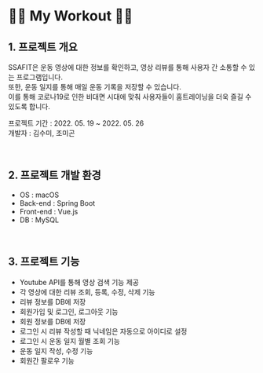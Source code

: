# 🏋️‍♂️ My Workout 🏋️‍♀️ 

## 1. 프로젝트 개요

SSAFIT은 운동 영상에 대한 정보를 확인하고, 영상 리뷰를 통해 사용자 간 소통할 수 있는 프로그램입니다. <br>
또한, 운동 일지를 통해 매일 운동 기록을 저장할 수 있습니다. <br>
이를 통해 코로나19로 인한 비대면 시대에 맞춰 사용자들이 홈트레이닝을 더욱 즐길 수 있도록 합니다.
<br>

프로젝트 기간 : 2022. 05. 19 ~ 2022. 05. 26 <br>
개발자 : 김수미, 조미곤

<br>

## 2. 프로젝트 개발 환경
- OS : macOS
- Back-end : Spring Boot
- Front-end : Vue.js
- DB : MySQL

<br>

## 3. 프로젝트 기능
- Youtube API를 통해 영상 검색 기능 제공
- 각 영상에 대한 리뷰 조회, 등록, 수정, 삭제 기능
- 리뷰 정보를 DB에 저장
- 회원가입 및 로그인, 로그아웃 기능
- 회원 정보를 DB에 저장
- 로그인 시 리뷰 작성할 때 닉네임은 자동으로 아이디로 설정
- 로그인 시 운동 일지 월별 조회 기능
- 운동 일지 작성, 수정 기능
- 회원간 팔로우 기능

<br>
